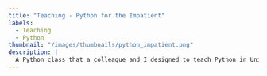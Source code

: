 ```yaml
---
title: "Teaching - Python for the Impatient"
labels:
  - Teaching
  - Python
thumbnail: "/images/thumbnails/python_impatient.png"
description: |
  A Python class that a colleague and I designed to teach Python in University.
---
```

